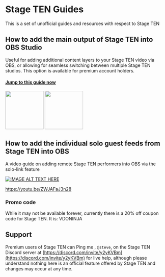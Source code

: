 # Stage TEN Guides

This is a set of unofficial guides and resources with respect to Stage TEN

## How to add the main output of Stage TEN into OBS Studio

Useful for adding additional content layers to your Stage TEN video via OBS, or allowing for seamless switching between multiple Stage TEN studios.  This option is available for premium account holders.

#### [Jump to this guide now](https://steveseguin.github.io/StageTEN-Guides/publishing-to-OBS) 

<img src="https://user-images.githubusercontent.com/2575698/203494522-90279f82-b99b-44f6-9851-90000c7a6835.png" height="120" /> <img src="https://user-images.githubusercontent.com/2575698/203503355-5e535be4-810b-4f47-ab9f-bd56465c85bd.png" height="120" />



## How to add the individual solo guest feeds from Stage TEN into OBS

A video guide on adding remote Stage TEN performers into OBS via the solo-link feature

[![IMAGE ALT TEXT HERE](https://i9.ytimg.com/vi_webp/ZWJAFaJ3n28/mqdefault.webp?v=638e75e7&sqp=COTRvJwG&rs=AOn4CLAgdsArO_jNC0bSYP7O6zRw2Zo1xw)](https://youtu.be/ZWJAFaJ3n28)

https://youtu.be/ZWJAFaJ3n28


### Promo code

While it may not be available forever, currently there is a 20% off coupon code for Stage TEN. It is: VDONINJA


## Support
Premium users of Stage TEN can Ping me , `@steve`,  on the Stage TEN Discord server at [https://discord.com/invite/y2yKVBm](https://discord.com/invite/y2yKVBm) for live help, although please understand nothing here is an official feature offered by Stage TEN and changes may occur at any time.

